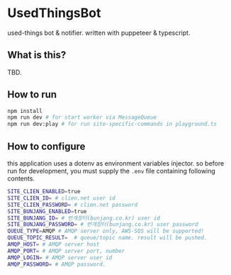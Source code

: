 # UsedThingsBot
used-things bot & notifier. written with puppeteer & typescript.

## What is this?
TBD.

## How to run
```bash
npm install
npm run dev # for start worker via MessageQueue
npm run dev:play # for run site-specific-commands in playground.ts
```

## How to configure
this application uses a dotenv as environment variables injector. so before run for development, you must supply the `.env` file containing following contents.
```bash
SITE_CLIEN_ENABLED=true
SITE_CLIEN_ID= # clien.net user id
SITE_CLIEN_PASSWORD= # clien.net password
SITE_BUNJANG_ENABLED=true
SITE_BUNJANG_ID= # 번개장터(bunjang.co.kr) user id
SITE_BUNJANG_PASSWORD= # 번개장터(bunjang.co.kr) user password
QUEUE_TYPE=AMQP # AMQP server only, AWS-SQS will be supported!
QUEUE_TOPIC_RESULT=  # queue/topic name. result will be pushed.
AMQP_HOST= # AMQP server host
AMQP_PORT= # AMQP server port, number
AMQP_LOGIN= # AMQP server user id
AMQP_PASSWORD= # AMQP password.
```